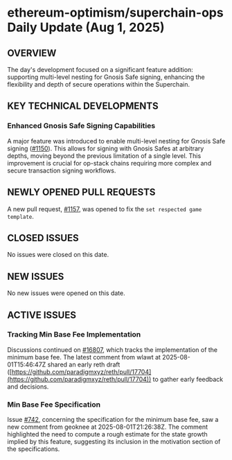 # ethereum-optimism/superchain-ops Daily Update (Aug 1, 2025)

## OVERVIEW

The day's development focused on a significant feature addition: supporting multi-level nesting for Gnosis Safe signing, enhancing the flexibility and depth of secure operations within the Superchain.

## KEY TECHNICAL DEVELOPMENTS

### Enhanced Gnosis Safe Signing Capabilities

A major feature was introduced to enable multi-level nesting for Gnosis Safe signing ([#1150](https://github.com/ethereum-optimism/superchain-ops/pull/1150)). This allows for signing with Gnosis Safes at arbitrary depths, moving beyond the previous limitation of a single level. This improvement is crucial for op-stack chains requiring more complex and secure transaction signing workflows.

## NEWLY OPENED PULL REQUESTS

A new pull request, [#1157](https://github.com/ethereum-optimism/superchain-ops/pull/1157), was opened to fix the `set respected game template`.

## CLOSED ISSUES

No issues were closed on this date.

## NEW ISSUES

No new issues were opened on this date.

## ACTIVE ISSUES

### Tracking Min Base Fee Implementation

Discussions continued on [#16807](https://github.com/ethereum-optimism/superchain-ops/issues/16807), which tracks the implementation of the minimum base fee. The latest comment from wlawt at 2025-08-01T15:46:47Z shared an early reth draft ([https://github.com/paradigmxyz/reth/pull/17704](https://github.com/paradigmxyz/reth/pull/17704)) to gather early feedback and decisions.

### Min Base Fee Specification

Issue [#742](https://github.com/ethereum-optimism/superchain-ops/issues/742), concerning the specification for the minimum base fee, saw a new comment from geoknee at 2025-08-01T21:26:38Z. The comment highlighted the need to compute a rough estimate for the state growth implied by this feature, suggesting its inclusion in the motivation section of the specifications.